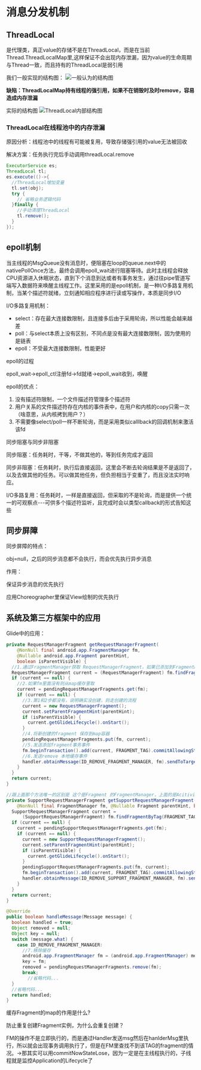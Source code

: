 # 消息分发机制

## ThreadLocal

是代理类，真正value的存储不是在ThreadLocal，而是在当前Thread.ThreadLocalMap里,这样保证不会出现内存泄漏，因为value的生命周期与Thread一致，而且持有的ThreadLocal是弱引用

我们一般实现的结构图：
![一般认为的结构图](https://static001.geekbang.org/resource/image/6a/34/6a93910f748ebc5b984ae7ac67283034.png)

**缺陷：ThreadLocalMap持有线程的强引用，如果不在销毁时及时remove，容易造成内存泄漏**

实际的结构图
![ThreadLocal内部结构图](https://static001.geekbang.org/resource/image/3c/02/3cb0a8f15104848dec63eab269bac302.png)

### ThreadLocal在线程池中的内存泄漏

原因分析：线程池中的线程有可能被复用，导致存储强引用的value无法被回收

解决方案：任务执行完后手动调用threadLocal.remove

```java
ExecutorService es;
ThreadLocal tl;
es.execute(()->{
  //ThreadLocal增加变量
  tl.set(obj);
  try {
    // 省略业务逻辑代码
  }finally {
    //手动清理ThreadLocal 
    tl.remove();
  }
});
```

## epoll机制

当主线程的MsgQueue没有消息时，便阻塞在loop的queue.next中的nativePollOnce方法，最终会调用epoll_wait进行阻塞等待。此时主线程会释放CPU资源进入休眠状态，直到下个消息到达或者有事务发生，通过往pipe管道写端写入数据符来唤醒主线程工作。这里采用的是epoll机制，是一种I/O多路复用机制，当某个描述符就绪，立刻通知相应程序进行读或写操作，本质是同步I/O

I/O多路复用机制：

- select：存在最大连接数限制，且连接多后由于采用轮询，所以性能会越来越差
- poll：与select本质上没有区别，不同点是没有最大连接数限制，因为使用的是链表
- epoll：不受最大连接数限制，性能更好

epoll的过程

epoll_wait->epoll_ctl注册fd->fd就绪->epoll_wait收到，唤醒


epoll的优点：

1. 没有描述符限制，一个文件描述符管理多个描述符
2. 用户关系的文件描述符存在内核的事件表中，在用户和内核的copy只需一次（啥意思，从内核拷到用户？）
3. 不需要像select/poll一样不断轮询，而是采用类似calllback的回调机制来激活该fd

同步阻塞与同步非阻塞

同步阻塞：任务耗时，干等，不做其他的，等到任务完成才返回

同步非阻塞：任务耗时，执行后直接返回，这里会不断去轮询结果是不是返回了，以及去做其他的任务。可以做其他任务，但负担相当于变重了，而且没法实时响应。

I/O多路复用：任务耗时，一样是直接返回，但采取的不是轮询，而是提供一个统一的可观察点---可供多个描述符监听，且完成时会以类型callback的形式告知这些

## 同步屏障

同步屏障的特点：

obj=null，之后的同步消息都不会执行，而会优先执行异步消息

作用：

保证异步消息的优先执行

应用Choreographer里保证View绘制的优先执行

## 系统及第三方框架中的应用

Glide中的应用：

```java
private RequestManagerFragment getRequestManagerFragment(
    @NonNull final android.app.FragmentManager fm,
    @Nullable android.app.Fragment parentHint,
    boolean isParentVisible) {
  //1.通过FragmentManager获取 RequestManagerFragment，如果已添加到FragmentManager则返回实例，否则为空
  RequestManagerFragment current = (RequestManagerFragment) fm.findFragmentByTag(FRAGMENT_TAG);
  if (current == null) {
    //2.如果fm里面没有则从map缓存里取
    current = pendingRequestManagerFragments.get(fm);
    if (current == null) {
      //3.第1和2步都没有，说明确实没创建，则走创建的流程
      current = new RequestManagerFragment();
      current.setParentFragmentHint(parentHint);
      if (isParentVisible) {
        current.getGlideLifecycle().onStart();
      }
      //4.将新创建的fragment 保存到map容器
      pendingRequestManagerFragments.put(fm, current);
      //5.发送添加fragment事务事件
      fm.beginTransaction().add(current, FRAGMENT_TAG).commitAllowingStateLoss();
      //6.发送remove 本地缓存事件
      handler.obtainMessage(ID_REMOVE_FRAGMENT_MANAGER, fm).sendToTarget();
    }
  }
  return current;
}

//跟上面那个方法唯一的区别是 这个是Fragment 的FragmentManager，上面的是Acitivity 的FragmentManager
private SupportRequestManagerFragment getSupportRequestManagerFragment(
    @NonNull final FragmentManager fm, @Nullable Fragment parentHint, boolean isParentVisible) {
  SupportRequestManagerFragment current =
      (SupportRequestManagerFragment) fm.findFragmentByTag(FRAGMENT_TAG);
  if (current == null) {
    current = pendingSupportRequestManagerFragments.get(fm);
    if (current == null) {
      current = new SupportRequestManagerFragment();
      current.setParentFragmentHint(parentHint);
      if (isParentVisible) {
        current.getGlideLifecycle().onStart();
      }
      pendingSupportRequestManagerFragments.put(fm, current);
      fm.beginTransaction().add(current, FRAGMENT_TAG).commitAllowingStateLoss();
      handler.obtainMessage(ID_REMOVE_SUPPORT_FRAGMENT_MANAGER, fm).sendToTarget();
    }
  }
  return current;
}

@Override
public boolean handleMessage(Message message) {
  boolean handled = true;
  Object removed = null;
  Object key = null;
  switch (message.what) {
    case ID_REMOVE_FRAGMENT_MANAGER:
      //7.移除缓存
      android.app.FragmentManager fm = (android.app.FragmentManager) message.obj;
      key = fm;
      removed = pendingRequestManagerFragments.remove(fm);
      break;
  		//省略代码...
  }
  //省略代码...
  return handled;
}

```

缓存Fragment的map的作用是什么?

防止重复创建Fragment实例，为什么会重复创建？

FM的操作不是立即执行的，而是通过Handler发送msg然后在hanlderMsg里执行，所以就会出现事务调用执行了，但是在FM里查找不到该TAG的fragment的情况。->那其实可以用commitNowStateLose，因为一定是在主线程执行的，子线程就是监控Application的Lifecycle了